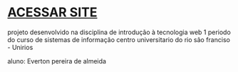 # [ACESSAR SITE](https://everton123o.github.io/residentevilwiki_site/)

projeto desenvolvido na disciplina de introdução à tecnologia web 
1 periodo do curso de sistemas de informação
centro universitario do rio são franciso - Unirios

aluno: Everton pereira de almeida
